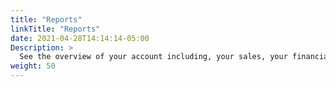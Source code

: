 ```yaml
---
title: "Reports"
linkTitle: "Reports"
date: 2021-04-28T14:14:14-05:00
Description: >
  See the overview of your account including, your sales, your financial statement, disputes, custom reports and more.
weight: 50
---
```


